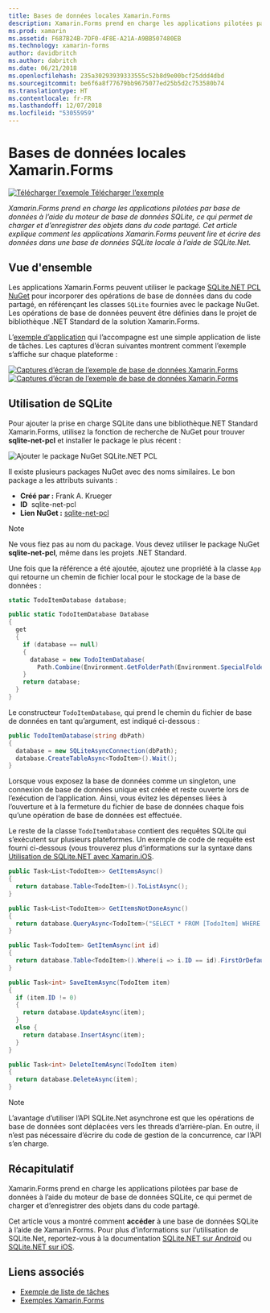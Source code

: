 ```yaml
---
title: Bases de données locales Xamarin.Forms
description: Xamarin.Forms prend en charge les applications pilotées par base de données à l’aide du moteur de base de données SQLite, ce qui permet de charger et d’enregistrer des objets dans du code partagé. Cet article explique comment les applications Xamarin.Forms peuvent lire et écrire des données dans une base de données SQLite locale à l’aide de SQLite.Net.
ms.prod: xamarin
ms.assetid: F687B24B-7DF0-4F8E-A21A-A9BB507480EB
ms.technology: xamarin-forms
author: davidbritch
ms.author: dabritch
ms.date: 06/21/2018
ms.openlocfilehash: 235a30293939333555c52b8d9e00bcf25ddd4dbd
ms.sourcegitcommit: be6f6a8f77679bb9675077ed25b5d2c753580b74
ms.translationtype: HT
ms.contentlocale: fr-FR
ms.lasthandoff: 12/07/2018
ms.locfileid: "53055959"
---
```

# <a name="xamarinforms-local-databases"></a>Bases de données locales Xamarin.Forms

[![Télécharger l’exemple](~/media/shared/download.png) Télécharger l’exemple](https://developer.xamarin.com/samples/xamarin-forms/Todo/)

_Xamarin.Forms prend en charge les applications pilotées par base de données à l’aide du moteur de base de données SQLite, ce qui permet de charger et d’enregistrer des objets dans du code partagé. Cet article explique comment les applications Xamarin.Forms peuvent lire et écrire des données dans une base de données SQLite locale à l’aide de SQLite.Net._

## <a name="overview"></a>Vue d'ensemble

Les applications Xamarin.Forms peuvent utiliser le package [SQLite.NET PCL NuGet](https://www.nuget.org/packages/sqlite-net-pcl/) pour incorporer des opérations de base de données dans du code partagé, en référençant les classes `SQLite` fournies avec le package NuGet. Les opérations de base de données peuvent être définies dans le projet de bibliothèque .NET Standard de la solution Xamarin.Forms.

L’[exemple d’application](https://github.com/xamarin/xamarin-forms-samples/tree/master/Todo) qui l’accompagne est une simple application de liste de tâches. Les captures d’écran suivantes montrent comment l’exemple s’affiche sur chaque plateforme :

[![Captures d’écran de l’exemple de base de données Xamarin.Forms](databases-images/todo-list-sml.png "Captures d’écran de la première page de la liste de tâches")](databases-images/todo-list.png#lightbox "Captures d’écran de la première page de la liste de tâches") [![Captures d’écran de l’exemple de base de données Xamarin.Forms](databases-images/todo-list-sml.png "Captures d’écran de la première page de la liste de tâches")](databases-images/todo-list.png#lightbox "Captures d’écran de la première page de la liste de tâches")

<a name="Using_SQLite_with_PCL" />

## <a name="using-sqlite"></a>Utilisation de SQLite

Pour ajouter la prise en charge SQLite dans une bibliothèque.NET Standard Xamarin.Forms, utilisez la fonction de recherche de NuGet pour trouver **sqlite-net-pcl** et installer le package le plus récent :

![Ajouter le package NuGet SQLite.NET PCL](databases-images/vs2017-sqlite-pcl-nuget.png "Ajouter le package NuGet SQLite.NET PCL")

Il existe plusieurs packages NuGet avec des noms similaires. Le bon package a les attributs suivants :

- **Créé par :** Frank A. Krueger
- **ID**  sqlite-net-pcl
- **Lien NuGet :** [sqlite-net-pcl](https://www.nuget.org/packages/sqlite-net-pcl/)

> [!NOTE]
> Ne vous fiez pas au nom du package. Vous devez utiliser le package NuGet **sqlite-net-pcl**, même dans les projets .NET Standard.

Une fois que la référence a été ajoutée, ajoutez une propriété à la classe `App` qui retourne un chemin de fichier local pour le stockage de la base de données :

```csharp
static TodoItemDatabase database;

public static TodoItemDatabase Database
{
  get
  {
    if (database == null)
    {
      database = new TodoItemDatabase(
        Path.Combine(Environment.GetFolderPath(Environment.SpecialFolder.LocalApplicationData), "TodoSQLite.db3"));
    }
    return database;
  }
}
```

Le constructeur `TodoItemDatabase`, qui prend le chemin du fichier de base de données en tant qu’argument, est indiqué ci-dessous :

```csharp
public TodoItemDatabase(string dbPath)
{
  database = new SQLiteAsyncConnection(dbPath);
  database.CreateTableAsync<TodoItem>().Wait();
}
```

Lorsque vous exposez la base de données comme un singleton, une connexion de base de données unique est créée et reste ouverte lors de l’exécution de l’application. Ainsi, vous évitez les dépenses liées à l’ouverture et à la fermeture du fichier de base de données chaque fois qu’une opération de base de données est effectuée.

Le reste de la classe `TodoItemDatabase` contient des requêtes SQLite qui s’exécutent sur plusieurs plateformes. Un exemple de code de requête est fourni ci-dessous (vous trouverez plus d’informations sur la syntaxe dans [Utilisation de SQLite.NET avec Xamarin.iOS](~/ios/data-cloud/data/using-sqlite-orm.md).

```csharp
public Task<List<TodoItem>> GetItemsAsync()
{
  return database.Table<TodoItem>().ToListAsync();
}

public Task<List<TodoItem>> GetItemsNotDoneAsync()
{
  return database.QueryAsync<TodoItem>("SELECT * FROM [TodoItem] WHERE [Done] = 0");
}

public Task<TodoItem> GetItemAsync(int id)
{
  return database.Table<TodoItem>().Where(i => i.ID == id).FirstOrDefaultAsync();
}

public Task<int> SaveItemAsync(TodoItem item)
{
  if (item.ID != 0)
  {
    return database.UpdateAsync(item);
  }
  else {
    return database.InsertAsync(item);
  }
}

public Task<int> DeleteItemAsync(TodoItem item)
{
  return database.DeleteAsync(item);
}
```

> [!NOTE]
> L’avantage d’utiliser l’API SQLite.Net asynchrone est que les opérations de base de données sont déplacées vers les threads d’arrière-plan. En outre, il n’est pas nécessaire d’écrire du code de gestion de la concurrence, car l’API s’en charge.

## <a name="summary"></a>Récapitulatif

Xamarin.Forms prend en charge les applications pilotées par base de données à l’aide du moteur de base de données SQLite, ce qui permet de charger et d’enregistrer des objets dans du code partagé.

Cet article vous a montré comment **accéder** à une base de données SQLite à l’aide de Xamarin.Forms. Pour plus d’informations sur l’utilisation de SQLite.Net, reportez-vous à la documentation [SQLite.NET sur Android](~/android/data-cloud/data-access/using-sqlite-orm.md) ou [SQLite.NET sur iOS](~/ios/data-cloud/data/using-sqlite-orm.md).

## <a name="related-links"></a>Liens associés

- [Exemple de liste de tâches](https://developer.xamarin.com/samples/xamarin-forms/Todo/)
- [Exemples Xamarin.Forms](https://developer.xamarin.com/samples/xamarin-forms/all/)

